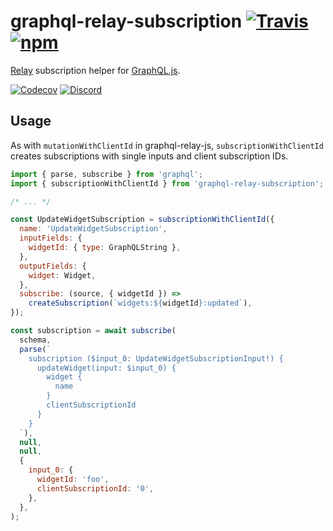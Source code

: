 # graphql-relay-subscription [![Travis][build-badge]][build] [![npm][npm-badge]][npm]

[Relay](http://facebook.github.io/relay/) subscription helper for [GraphQL.js](https://github.com/graphql/graphql-js).

[![Codecov][codecov-badge]][codecov]
[![Discord][discord-badge]][discord]

## Usage

As with `mutationWithClientId` in graphql-relay-js, `subscriptionWithClientId` creates subscriptions with single inputs and client subscription IDs.

```js
import { parse, subscribe } from 'graphql';
import { subscriptionWithClientId } from 'graphql-relay-subscription';

/* ... */

const UpdateWidgetSubscription = subscriptionWithClientId({
  name: 'UpdateWidgetSubscription',
  inputFields: {
    widgetId: { type: GraphQLString },
  },
  outputFields: {
    widget: Widget,
  },
  subscribe: (source, { widgetId }) =>
    createSubscription(`widgets:${widgetId}:updated`),
});

const subscription = await subscribe(
  schema,
  parse(`
    subscription ($input_0: UpdateWidgetSubscriptionInput!) {
      updateWidget(input: $input_0) {
        widget {
          name
        }
        clientSubscriptionId
      }
    }
  `),
  null,
  null,
  {
    input_0: {
      widgetId: 'foo',
      clientSubscriptionId: '0',
    },
  },
);
```

[build-badge]: https://img.shields.io/travis/taion/graphql-relay-subscription/master.svg
[build]: https://travis-ci.org/taion/graphql-relay-subscription
[npm-badge]: https://img.shields.io/npm/v/graphql-relay-subscription.svg
[npm]: https://www.npmjs.org/package/graphql-relay-subscription
[codecov-badge]: https://img.shields.io/codecov/c/github/taion/graphql-relay-subscription/master.svg
[codecov]: https://codecov.io/gh/taion/graphql-relay-subscription
[discord-badge]: https://img.shields.io/badge/Discord-join%20chat%20%E2%86%92-738bd7.svg
[discord]: https://discord.gg/0ZcbPKXt5bX40xsQ
